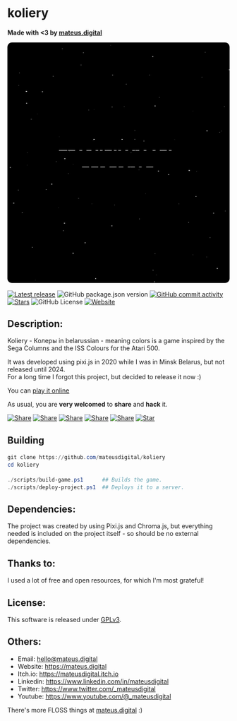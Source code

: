 # koliery

**Made with <3 by [mateus.digital](https://mateus.digital)**


<!-- ----------------------------------------------------------------------- -->
<p align="center">
  <a href="https://mateus.digital/koliery">
    <img style="border-radius: 10px;" src="https://raw.githubusercontent.com/mateusdigital/game-koliery/refs/heads/main/_project-resources/readme.gif"/>
  </a>
</p>

<!-- Badges -->
[![Latest release](https://img.shields.io/github/v/tag/mateusdigital/game-koliery?label=Latest%20release&style=for-the-badge)](https://github.com/mateusdigital/game-koliery/releases)
![GitHub package.json version](https://img.shields.io/github/package-json/v/mateusdigital/game-koliery?style=for-the-badge)
[![GitHub commit activity](https://img.shields.io/github/commit-activity/t/mateusdigital/game-koliery?style=for-the-badge)](https://github.com/mateusdigital/game-koliery/commits)
[![Stars](https://img.shields.io/github/stars/mateusdigital/game-koliery?style=for-the-badge)](https://github.com/mateusdigital/game-koliery/stargazers)
![GitHub License](https://img.shields.io/github/license/mateusdigital/game-koliery?style=for-the-badge)
[![Website](https://img.shields.io/website?url=https%3A%2F%2Fmateus.digital/koliery%2Findex.html&style=for-the-badge&logo=web)](https://mateus.digital/koliery)

<!-- ----------------------------------------------------------------------- -->
## Description:


Koliery - Колеры  in belarussian - meaning colors is a game inspired by the
Sega Columns and the ISS Colours for the Atari 500.

It was developed using pixi.js in 2020 while I was in Minsk Belarus, but not released until 2024.  
For a long time I forgot this project, but decided to release it now :)

You can [play it online](https://mateus.digital/koliery)


As usual, you are **very welcomed** to **share** and **hack** it.

<!-- Share -->

[![Share](https://img.shields.io/badge/share-000000?logo=x&logoColor=white)](https://x.com/intent/tweet?text=Check%20out%20this%20project%20on%20GitHub:%20https://github.com/mateusdigital/koliery%20%23pixelart%20%23gamedev)
[![Share](https://img.shields.io/badge/share-1877F2?logo=facebook&logoColor=white)](https://www.facebook.com/sharer/sharer.php?u=https://github.com/mateusdigital/koliery)
[![Share](https://img.shields.io/badge/share-0A66C2?logo=linkedin&logoColor=white)](https://www.linkedin.com/sharing/share-offsite/?url=https://github.com/mateusdigital/koliery)
[![Share](https://img.shields.io/badge/share-FF4500?logo=reddit&logoColor=white)](https://www.reddit.com/submit?title=Check%20out%20this%20project%20on%20GitHub:%20https://github.com/mateusdigital/koliery)
[![Share](https://img.shields.io/badge/share-0088CC?logo=telegram&logoColor=white)](https://t.me/share/url?url=https://github.com/mateusdigital/koliery&text=Check%20out%20this%20project%20on%20GitHub)
[![Star](https://img.shields.io/badge/⭐%20Give%20a%20Star-000000?logo=github&logoColor=white)](https://github.com/mateusdigital/koliery/stargazers)


## Building


```powershell
git clone https://github.com/mateusdigital/koliery
cd koliery

./scripts/build-game.ps1      ## Builds the game.
./scripts/deploy-project.ps1  ## Deploys it to a server.
```

## Dependencies:

The project was created by using Pixi.js and Chroma.js, but everything needed
is included on the project itself - so should be no external dependencies.

## Thanks to:

I used a lot of free and open resources, for which I'm most grateful!


## License:

This software is released under [GPLv3](https://www.gnu.org/licenses/gpl-3.0.en.html).


## Others:

- Email: hello@mateus.digital
- Website: https://mateus.digital
- Itch.io: https://mateusdigital.itch.io
- Linkedin: https://www.linkedin.com/in/mateusdigital
- Twitter: https://www.twitter.com/_mateusdigital
- Youtube: https://www.youtube.com/@_mateusdigital

There's more FLOSS things at [mateus.digital](https://mateus.digital) :)